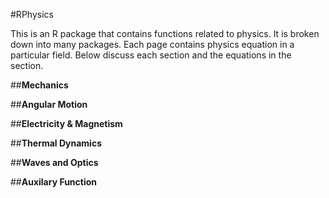 #RPhysics

This is an R package that contains functions related to physics. It is broken down into many packages. Each page contains physics equation in a particular field. Below discuss each section and the equations in the section.

##__Mechanics__


##__Angular Motion__


##__Electricity & Magnetism__


##__Thermal Dynamics__


##__Waves and Optics__


##__Auxilary Function__
